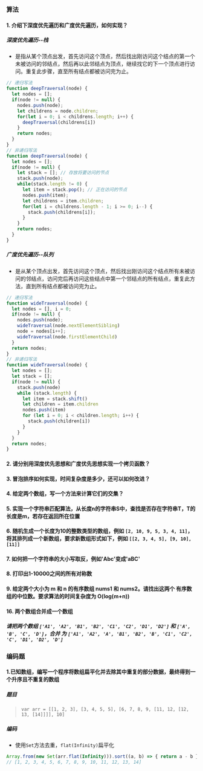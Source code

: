 ### 算法

#### 1. 介绍下深度优先遍历和广度优先遍历，如何实现？

##### 深度优先遍历--栈

* 是指从某个顶点出发，首先访问这个顶点，然后找出刚访问这个结点的第一个未被访问的邻结点，然后再以此邻结点为顶点，继续找它的下一个顶点进行访问。重复此步骤，直至所有结点都被访问完为止。

```js
// 递归写法
function deepTraversal(node) {
  let nodes = [];
  if(node != null) {
    nodes.push(node);
    let childrens = node.children;
    for(let i = 0; i < childrens.length; i++) {
      deepTraversal(childrens[i])
    }
    return nodes;
  }
}
// 非递归写法
function deepTraversal(node) {
  let nodes = [];
  if(node != null) {
    let stack = []; // 存放将要访问的节点
    stack.push(node);
    while(stack.length != 0) {
      let item = stack.pop(); // 正在访问的节点
      nodes.push(item);
      let childrens = item.children;
      for(let i = childrens.length - 1; i >= 0; i--) {
        stack.push(childrens[i]);
      }
    }
    return nodes;
  }
}
```

##### 广度优先遍历--队列

* 是从某个顶点出发，首先访问这个顶点，然后找出刚访问这个结点所有未被访问的邻结点，访问完后再访问这些结点中第一个邻结点的所有结点，重复此方法，直到所有结点都被访问完为止。

```js
// 递归写法
function wideTraversal(node) {
  let nodes = [], i = 0;
  if(node != null) {
    nodes.push(node);
    wideTraversal(node.nextElementSibling)
    node = nodes[i++];
    wideTraversal(node.firstElementChild)
  }
  return nodes;
}
// 非递归写法
function wideTraversal(node) {
  let nodes = [];
  let stack = [];
  if(node != null) {
    stack.push(node)
    while (stack.length) {
      let item = stack.shift()
      let children = item.children
      nodes.push(item)
      for (let i = 0; i < children.length; i++) {
        stack.push(children[i])
      }
    }
  }
  return nodes;
}
```

#### 2. 请分别用深度优先思想和广度优先思想实现一个拷贝函数？

#### 3. 冒泡排序如何实现，时间复杂度是多少，还可以如何改进？

#### 4. 给定两个数组，写一个方法来计算它们的交集？

#### 5. 实现一个字符串匹配算法，从长度n的字符串S中，查找是否存在字符串T，T的长度是m，若存在返回所在位置

#### 6. 随机生成一个长度为10的整数类型的数组，例如 `[2, 10, 9, 5, 3, 4, 11]`，将其排列成一个新数组，要求新数组形式如下，例如 `[[2, 3, 4, 5], [9, 10], [11]]`

#### 7. 如何把一个字符串的大小写取反，例如'Abc'变成'aBC'

#### 8. 打印出1-10000之间的所有对称数

#### 9. 给定两个大小为 m 和 n 的有序数组 nums1 和 nums2。请找出这两个 有序数组的中位数。要求算法的时间复杂度为 O(log(m+n))

#### 16. 两个数组合并成一个数组

##### 请把两个数组 `['A1', 'A2', 'B1', 'B2', 'C1', 'C2', 'D1', 'D2']` 和 `['A', 'B', 'C', 'D']`，合并 为 `['A1', 'A2', 'A', 'B1', 'B2', 'B', 'C1', 'C2', 'C', 'D1', 'D2', 'D']`

### 编码题

#### 1.已知数组，编写一个程序将数组扁平化并去除其中重复的部分数据，最终得到一个升序且不重复的数组

##### 题目

> `var arr = [[1, 2, 3], [3, 4, 5, 5], [6, 7, 8, 9, [11, 12, [12, 13, [14]]]], 10]`

##### 编码

* 使用`Set`方法去重，`flat(Infinity)`扁平化

```js
Array.from(new Set(arr.flat(Infinity))).sort((a, b) => { return a - b })
// [1, 2, 3, 4, 5, 6, 7, 8, 9, 10, 11, 12, 13, 14]
```

